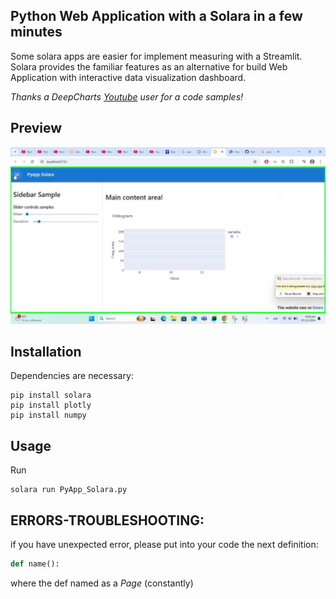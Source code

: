 ## Python Web Application with a Solara in a few minutes
Some solara apps are easier for implement measuring with a Streamlit.
Solara provides the familiar features as an alternative for build Web Application with interactive data visualization dashboard.

*Thanks a DeepCharts [Youtube](https://www.youtube.com/watch?v=hXA4JPNXhqQ) user for a code samples!*

## Preview
![IsAPreview|635x380](data/untitled1.png)

## Installation
Dependencies are necessary: 
```console
pip install solara 
pip install plotly 
pip install numpy
```
## Usage
Run
```console
solara run PyApp_Solara.py 
```

## ERRORS-TROUBLESHOOTING: 
  if you have unexpected error, please put into your code the next definition:
   
  ```python
def name():
```
 where the def named as a *Page* (constantly)
